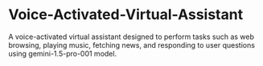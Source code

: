 # Voice-Activated-Virtual-Assistant
A voice-activated virtual assistant designed to perform tasks such as web browsing, playing music, fetching news, and responding to user questions using gemini-1.5-pro-001 model.
